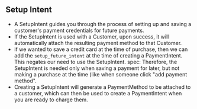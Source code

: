 
## Setup Intent
- A SetupIntent guides you through the process of setting up and saving a customer's payment credentials for future payments.
- If the SetupIntent is used with a Customer, upon success, it will automatically attach the resulting payment method to that Customer.
- if we wanted to save a credit card at the time of purchase, then we can add the `setup_future_intent` at the time of creating a PaymentIntent. This negates our need to use the SetupIntent. spec: Therefore, the SetupIntent is needed only when saving a payment for later, but not making a purchase at the time (like when someone click "add payment method".
- Creating a SetupIntent will generate a PaymentMethod to be attached to a customer, which can then be used to create a PaymentIntent when you are ready to charge them.
